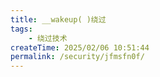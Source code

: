 ```yaml
---
title: __wakeup( )绕过
tags:
    - 绕过技术
createTime: 2025/02/06 10:51:44
permalink: /security/jfmsfn0f/
---
```


